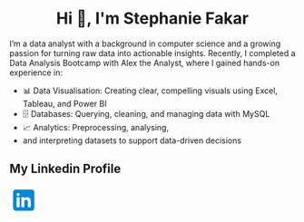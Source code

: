 <h1 align="center">Hi 👋, I'm Stephanie Fakar</h1>
I’m a data analyst with a background in computer science and a growing passion for turning raw data into actionable insights. Recently, I completed a Data Analysis Bootcamp with Alex the Analyst, where I gained hands-on experience in: 
  
  - 📊 Data Visualisation: Creating clear, compelling visuals using Excel, Tableau, and Power BI 
  - 🗄️ Databases: Querying, cleaning, and managing data with MySQL 
  - 📈 Analytics: Preprocessing, analysing,
  - and interpreting datasets to support data-driven decisions</h3>


## My Linkedin Profile
<a href="https://www.linkedin.com/in/stephanie-fakar-31a6b1225/">
<img src="https://github.com/sfakar/sfakar/blob/main/icons8-linkedin-50.png" alt="LinkedIn logo" />
</a>


